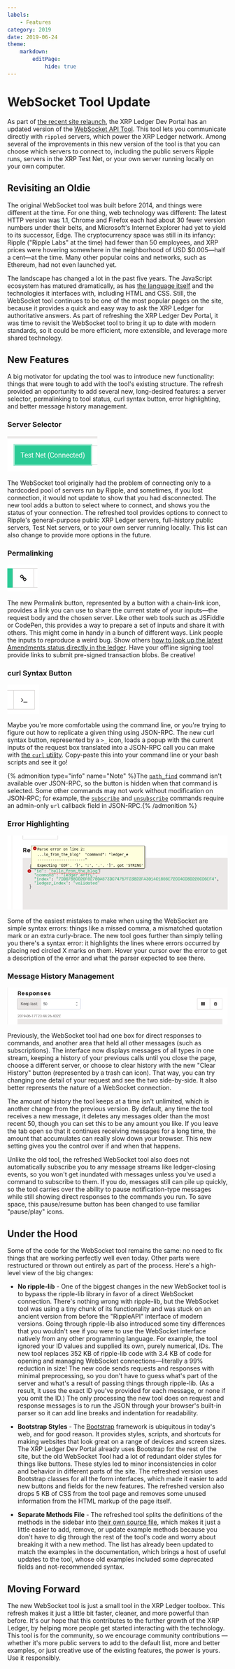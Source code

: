 ```yaml
---
labels:
    - Features
category: 2019
date: 2019-06-24
theme:
    markdown:
        editPage:
            hide: true
---
```

# WebSocket Tool Update

As part of [the recent site relaunch](/blog/2019/welcome-to-xrpl-org), the XRP Ledger Dev Portal has an updated version of the [WebSocket API Tool](/resources/dev-tools/websocket-api-tool). This tool lets you communicate directly with `rippled` servers, which power the XRP Ledger network. Among several of the improvements in this new version of the tool is that you can choose which servers to connect to, including the public servers Ripple runs, servers in the XRP Test Net, or your own server running locally on your own computer.

<!-- BREAK -->

## Revisiting an Oldie

The original WebSocket tool was built before 2014, and things were different at the time. For one thing, web technology was different: The latest HTTP version was 1.1, Chrome and Firefox each had about 30 fewer version numbers under their belts, and Microsoft's Internet Explorer had yet to yield to its successor, Edge. The cryptocurrency space was still in its infancy: Ripple ("Ripple Labs" at the time) had fewer than 50 employees, and XRP prices were hovering somewhere in the neighborhood of USD $0.005—half a cent—at the time.  Many other popular coins and networks, such as Ethereum, had not even launched yet.

The landscape has changed a lot in the past five years. The JavaScript ecosystem has matured dramatically, as has [the language itself](https://en.wikipedia.org/wiki/ECMAScript) and the technologies it interfaces with, including HTML and CSS. Still, the WebSocket tool continues to be one of the most popular pages on the site, because it provides a quick and easy way to ask the XRP Ledger for authoritative answers. As part of refreshing the XRP Ledger Dev Portal, it was time to revisit the WebSocket tool to bring it up to date with modern standards, so it could be more efficient, more extensible, and leverage more shared technology.

## New Features

A big motivator for updating the tool was to introduce new functionality: things that were tough to add with the tool's existing structure. The refresh provided an opportunity to add several new, long-desired features: a server selector, permalinking to tool status, curl syntax button, error highlighting, and better message history management.

### Server Selector

![Server Selector button showing an active connection to the Test Net](/blog/img/wstool-server-selector.png)

The WebSocket tool originally had the problem of connecting only to a hardcoded pool of servers run by Ripple, and sometimes, if you lost connection, it would not update to show that you had disconnected. The new tool adds a button to select where to connect, and shows you the status of your connection. The refreshed tool provides options to connect to Ripple's general-purpose public XRP Ledger servers, full-history public servers, Test Net servers, or to your own server running locally. This list can also change to provide more options in the future.


### Permalinking

![Permalink button](/blog/img/wstool-permalink-button.png)

The new Permalink button, represented by a button with a chain-link icon, provides a link you can use to share the current state of your inputs—the request body and the chosen server. Like other web tools such as JSFiddle or CodePen, this provides a way to prepare a set of inputs and share it with others. This might come in handy in a bunch of different ways. Link people the inputs to reproduce a weird bug. Show others [how to look up the latest Amendments status directly in the ledger](https://xrpl.org/websocket-api-tool.html?server=wss%3A%2F%2Fs1.ripple.com%2F&req=%7B%22id%22%3A%22hello_from_the_blog%22%2C%22command%22%3A%22ledger_entry%22%2C%22index%22%3A%227DB0788C020F02780A673DC74757F23823FA3014C1866E72CC4CD8B226CD6EF4%22%2C%22ledger_index%22%3A%22validated%22%7D). Have your offline signing tool provide links to submit pre-signed transaction blobs. Be creative!


### curl Syntax Button

![curl syntax button](/blog/img/wstool-curl-syntax-button.png)

Maybe you're more comfortable using the command line, or you're trying to figure out how to replicate a given thing using JSON-RPC. The new curl syntax button, represented by a `>_` icon, loads a popup with the current inputs of the request box translated into a JSON-RPC call you can make with [the `curl` utility](https://curl.haxx.se/). Copy-paste this into your command line or your bash scripts and see it go!

{% admonition type="info" name="Note" %}The [`path_find`](/docs/references/http-websocket-apis/public-api-methods/path-and-order-book-methods/path_find/) command isn't available over JSON-RPC, so the button is hidden when that command is selected. Some other commands may not work without modification on JSON-RPC; for example, the [`subscribe`](/docs/references/http-websocket-apis/public-api-methods/subscription-methods/subscribe/) and [`unsubscribe`](/docs/references/http-websocket-apis/public-api-methods/subscription-methods/unsubscribe/) commands require an admin-only `url` callback field in JSON-RPC.{% /admonition %}


### Error Highlighting

![Red mark and tooltip indicating where a JSON syntax error occurs](/blog/img/wstool-error-highlighting.png)

Some of the easiest mistakes to make when using the WebSocket are simple syntax errors: things like a missed comma, a mismatched quotation mark or an extra curly-brace. The new tool goes further than simply telling you there's a syntax error: it highlights the lines where errors occurred by placing red circled X marks on them. Hover your cursor over the error to get a description of the error and what the parser expected to see there.


### Message History Management

![Keep last setting, pause subscription button, and clear history button](/blog/img/wstool-message-history-management.png)

Previously, the WebSocket tool had one box for direct responses to commands, and another area that held all other messages (such as subscriptions). The interface now displays messages of all types in one stream, keeping a history of your previous calls until you close the page, choose a different server, or choose to clear history with the new "Clear History" button (represented by a trash can icon). That way, you can try changing one detail of your request and see the two side-by-side. It also better represents the nature of a WebSocket connection.

The amount of history the tool keeps at a time isn't unlimited, which is another change from the previous version. By default, any time the tool receives a new message, it deletes any messages older than the most recent 50, though you can set this to be any amount you like. If you leave the tab open so that it continues receiving messages for a long time, the amount that accumulates can really slow down your browser. This new setting gives you the control over if and when that happens.

Unlike the old tool, the refreshed WebSocket tool also does not automatically subscribe you to any message streams like ledger-closing events, so you won't get inundated with messages unless you've used a command to subscribe to them. If you do, messages still can pile up quickly, so the tool carries over the ability to pause notification-type messages while still showing direct responses to the commands you run. To save space, this pause/resume button has been changed to use familiar "pause/play" icons.



## Under the Hood

Some of the code for the WebSocket tool remains the same: no need to fix things that are working perfectly well even today. Other parts were restructured or thrown out entirely as part of the process. Here's a high-level view of the big changes:

- **No ripple-lib** - One of the biggest changes in the new WebSocket tool is to bypass the ripple-lib library in favor of a direct WebSocket connection. There's nothing wrong with ripple-lib, but the WebSocket tool was using a tiny chunk of its functionality and was stuck on an ancient version from before the "RippleAPI" interface of modern versions. Going through ripple-lib also introduced some tiny differences that you wouldn't see if you were to use the WebSocket interface natively from any other programming language. For example, the tool ignored your ID values and supplied its own, purely numerical, IDs. The new tool replaces 352 KB of ripple-lib code with 3.4 KB of code for opening and managing WebSocket connections—literally a 99% reduction in size! The new code sends requests and responses with minimal preprocessing, so you don't have to guess what's part of the server and what's a result of passing things through ripple-lib. (As a result, it uses the exact ID you've provided for each message, or none if you omit the ID.) The only processing the new tool does on request and response messages is to run the JSON through your browser's built-in parser so it can add line breaks and indentation for readability.

- **Bootstrap Styles** - The [Bootstrap](https://getbootstrap.com/) framework is ubiquitous in today's web, and for good reason. It provides styles, scripts, and shortcuts for making websites that look great on a range of devices and screen sizes. The XRP Ledger Dev Portal already uses Bootstrap for the rest of the site, but the old WebSocket Tool had a lot of redundant older styles for things like buttons. These styles led to minor inconsistencies in color and behavior in different parts of the site. The refreshed version uses Bootstrap classes for all the form interfaces, which made it easier to add new buttons and fields for the new features. The refreshed version also drops 5 KB of CSS from the tool page and removes some unused information from the HTML markup of the page itself.

- **Separate Methods File** - The refreshed tool splits the definitions of the methods in the sidebar into [their own source file](https://github.com/ripple/ripple-dev-portal/blob/master/assets/js/apitool-methods-ws.js), which makes it just a little easier to add, remove, or update example methods because you don't have to dig through the rest of the tool's code and worry about breaking it with a new method. The list has already been updated to match the examples in the documentation, which brings a host of useful updates to the tool, whose old examples included some deprecated fields and not-recommended syntax.


## Moving Forward

The new WebSocket tool is just a small tool in the XRP Ledger toolbox. This refresh makes it just a little bit faster, cleaner, and more powerful than before. It's our hope that this contributes to the further growth of the XRP Ledger, by helping more people get started interacting with the technology. This tool is for the community, so we encourage community contributions — whether it's more public servers to add to the default list, more and better examples, or just creative use of the existing features, the power is yours. Use it responsibly.
